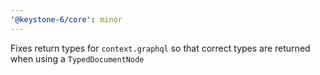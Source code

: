 ```yaml
---
'@keystone-6/core': minor
---
```


Fixes return types for `context.graphql` so that correct types are returned when using a `TypedDocumentNode`
